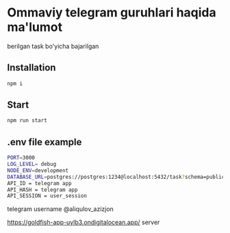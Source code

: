 # Ommaviy telegram guruhlari haqida ma'lumot

berilgan task bo'yicha bajarilgan

## Installation

```bash
npm i
```

## Start

```bash
npm run start
```

## .env file example

```bash
PORT=3000
LOG_LEVEL= debug
NODE_ENV=development
DATABASE_URL=postgres://postgres:1234@localhost:5432/task?schema=public
API_ID = telegram app
API_HASH = telegram app
API_SESSION = user_session
```

telegram username @aliqulov_azizjon

https://goldfish-app-uylb3.ondigitalocean.app/ server
